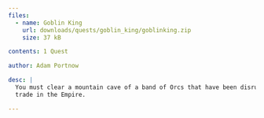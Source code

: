 ```yaml
---
files:
  - name: Goblin King
    url: downloads/quests/goblin_king/goblinking.zip
    size: 37 kB

contents: 1 Quest

author: Adam Portnow

desc: |
  You must clear a mountain cave of a band of Orcs that have been disrupting
  trade in the Empire.

---
```

